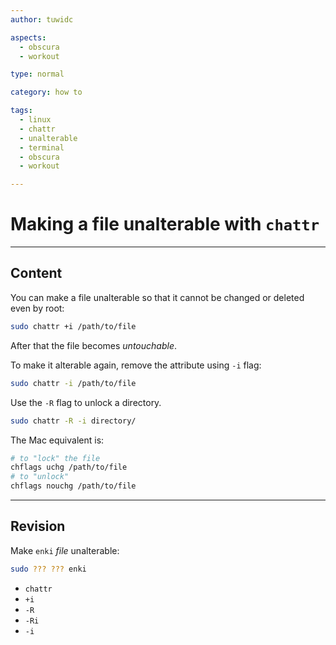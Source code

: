 ```yaml
---
author: tuwidc

aspects:
  - obscura
  - workout

type: normal

category: how to

tags:
  - linux
  - chattr
  - unalterable
  - terminal
  - obscura
  - workout

---
```


# Making a file unalterable with `chattr`

---
## Content

You can make a file unalterable so that it cannot be changed or deleted even by root:

```bash
sudo chattr +i /path/to/file
```

After that the file becomes *untouchable*.

To make it alterable again, remove the attribute using `-i` flag:

```bash
sudo chattr -i /path/to/file
```

Use the `-R` flag to unlock a directory.

```bash
sudo chattr -R -i directory/
```

The Mac equivalent is:

```bash
# to "lock" the file
chflags uchg /path/to/file
# to "unlock"
chflags nouchg /path/to/file
```

---
## Revision

Make `enki` *file* unalterable:

```bash
sudo ??? ??? enki
```

* `chattr`
* `+i`
* `-R`
* `-Ri`
* `-i`
 
 
